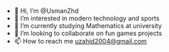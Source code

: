- 👋 Hi, I’m @UsmanZhd
- 👀 I’m interested in modern technology and sports
- 🌱 I’m currently studying Mathematics at university
- 💞️ I’m looking to collaborate on fun games projects
- 📫 How to reach me uzahid2004@gmail.com

<!---
UsmanZhd/UsmanZhd is a ✨ special ✨ repository because its `README.md` (this file) appears on your GitHub profile.
You can click the Preview link to take a look at your changes.
--->
